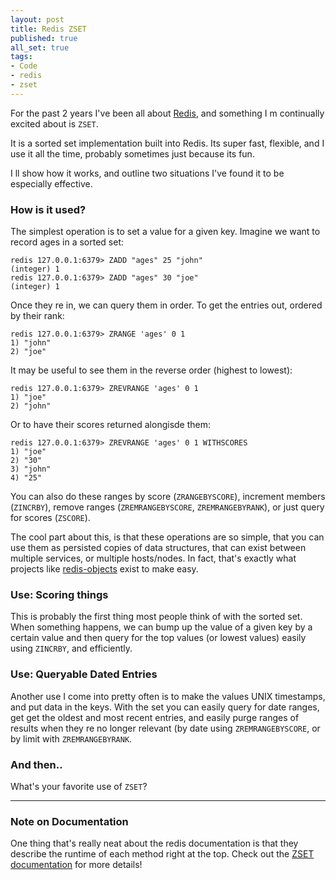 ```yaml
---
layout: post
title: Redis ZSET
published: true
all_set: true
tags:
- Code
- redis
- zset
---
```


For the past 2 years I've been all about [Redis](http://redis.io/),
and something I m continually excited about is `ZSET`.

It is a sorted set implementation built into Redis. Its super fast, flexible,
and I use it all the time, probably sometimes just because its fun.

I ll show how it works, and outline two situations I've found it to be
especially effective.

### How is it used?

The simplest operation is to set a value for a given key. Imagine we want to
record ages in a sorted set:

```
redis 127.0.0.1:6379> ZADD "ages" 25 "john"
(integer) 1
redis 127.0.0.1:6379> ZADD "ages" 30 "joe"
(integer) 1
```

Once they re in, we can query them in order. To get the entries out, ordered
by their rank:

```
redis 127.0.0.1:6379> ZRANGE 'ages' 0 1
1) "john"
2) "joe"
```

It may be useful to see them in the reverse order (highest to lowest):

```
redis 127.0.0.1:6379> ZREVRANGE 'ages' 0 1
1) "joe"
2) "john"
```

Or to have their scores returned alongisde them:

```
redis 127.0.0.1:6379> ZREVRANGE 'ages' 0 1 WITHSCORES
1) "joe"
2) "30"
3) "john"
4) "25"
```

You can also do these ranges by score (`ZRANGEBYSCORE`), increment
members (`ZINCRBY`), remove ranges (`ZREMRANGEBYSCORE`, `ZREMRANGEBYRANK`), or
just query for scores (`ZSCORE`).

The cool part about this, is that these operations are so simple, that you can
use them as persisted copies of data structures, that can exist between multiple
services, or multiple hosts/nodes. In fact, that's exactly what projects like <a
href="https://github.com/nateware/redis-objects">redis-objects</a> exist to make
easy.

### Use: Scoring things

This is probably the first thing most people think of with the sorted set. When
something happens, we can bump up the value of a given key by a certain value
and then query for the top values (or lowest values) easily using `ZINCRBY`,
and efficiently.

### Use: Queryable Dated Entries

Another use I come into pretty often is to make the values UNIX timestamps, and
put data in the keys. With the set you can easily query for date ranges, get get
the oldest and most recent entries, and easily purge ranges of results when they
re no longer relevant (by date using <code>ZREMRANGEBYSCORE</code>, or by limit
with <code>ZREMRANGEBYRANK</code>.

### And then..

What's your favorite use of <code>ZSET</code>?

---

### Note on Documentation

One thing that's really neat about the redis documentation is that they describe
the runtime of each method right at the top. Check out the <a
href="http://redis.io/commands#sorted_set">ZSET documentation</a> for more
details!
